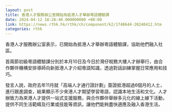 ```yaml
---
layout: post
title: 香港人才服務辦公室開始為抵港人才舉辦粵語體驗課
date: 2024-04-12 18:28:40.000000000 +08:00
link: https://news.rthk.hk/rthk/ch/component/k2/1748644-20240412.htm
categories: rthk
---
```


香港人才服務辦公室表示，已開始為抵港人才舉辦粵語體驗課，協助他們融入社區。

首兩節初級粵語體驗課分別於本月10日及今日於灣仔稅務大樓人才辦舉行，由合作夥伴機構安排導師向新抵港人才介紹粵語知識，透過對話訓練掌握日常應用和技巧。

發言人說，政府去年11月就「高端人才通行證計劃」簽證抵港超過6個月的人士，進行跟進調查，結果顯示不少來港人才期望學習粵語，認識本地生活和文化。人才辦致力為來港人才提供一站式支援服務，與合作夥伴舉辦多元化的線上線下活動，提供不同生活範疇及行業或技能等資訊，讓他們能夠盡快適應及融入香港生活。
